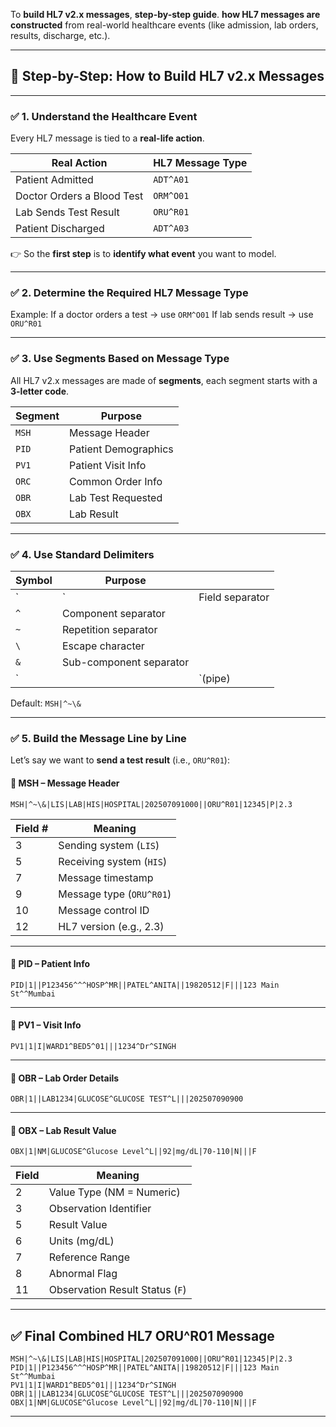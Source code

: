 To **build HL7 v2.x messages**,  **step-by-step guide**.  **how HL7 messages are constructed** from real-world healthcare events (like admission, lab orders, results, discharge, etc.).

---

## 🧱 Step-by-Step: How to Build HL7 v2.x Messages

---

### ✅ 1. **Understand the Healthcare Event**

Every HL7 message is tied to a **real-life action**.

| **Real Action**            | **HL7 Message Type** |
| -------------------------- | -------------------- |
| Patient Admitted           | `ADT^A01`            |
| Doctor Orders a Blood Test | `ORM^O01`            |
| Lab Sends Test Result      | `ORU^R01`            |
| Patient Discharged         | `ADT^A03`            |

👉 So the **first step** is to **identify what event** you want to model.

---

### ✅ 2. **Determine the Required HL7 Message Type**

Example: If a doctor orders a test → use `ORM^O01`
If lab sends result → use `ORU^R01`

---

### ✅ 3. **Use Segments Based on Message Type**

All HL7 v2.x messages are made of **segments**, each segment starts with a **3-letter code**.

| **Segment** | **Purpose**          |
| ----------- | -------------------- |
| `MSH`       | Message Header       |
| `PID`       | Patient Demographics |
| `PV1`       | Patient Visit Info   |
| `ORC`       | Common Order Info    |
| `OBR`       | Lab Test Requested   |
| `OBX`       | Lab Result           |

---

### ✅ 4. **Use Standard Delimiters**

| **Symbol** | **Purpose**             |                 |
| ---------- | ----------------------- | --------------- |
| \`         | \`                      | Field separator |
| `^`        | Component separator     |                 |
| `~`        | Repetition separator    |                 |
| `\`        | Escape character        |                 |
| `&`        | Sub-component separator |    
|  `|| `(pipe)      | Field separator         |                 |

Default: `MSH|^~\&`

---

### ✅ 5. **Build the Message Line by Line**

Let’s say we want to **send a test result** (i.e., `ORU^R01`):

#### 🔶 MSH – Message Header

```hl7
MSH|^~\&|LIS|LAB|HIS|HOSPITAL|202507091000||ORU^R01|12345|P|2.3
```

| Field # | Meaning                  |
| ------- | ------------------------ |
| 3       | Sending system (`LIS`)   |
| 5       | Receiving system (`HIS`) |
| 7       | Message timestamp        |
| 9       | Message type (`ORU^R01`) |
| 10      | Message control ID       |
| 12      | HL7 version (e.g., 2.3)  |

---

#### 🔶 PID – Patient Info

```hl7
PID|1||P123456^^^HOSP^MR||PATEL^ANITA||19820512|F|||123 Main St^^Mumbai
```

---

#### 🔶 PV1 – Visit Info

```hl7
PV1|1|I|WARD1^BED5^01|||1234^Dr^SINGH
```

---

#### 🔶 OBR – Lab Order Details

```hl7
OBR|1||LAB1234|GLUCOSE^GLUCOSE TEST^L|||202507090900
```

---

#### 🔶 OBX – Lab Result Value

```hl7
OBX|1|NM|GLUCOSE^Glucose Level^L||92|mg/dL|70-110|N|||F
```

| Field | Meaning                         |
| ----- | ------------------------------- |
| 2     | Value Type (NM = Numeric)       |
| 3     | Observation Identifier          |
| 5     | Result Value                    |
| 6     | Units (mg/dL)                   |
| 7     | Reference Range                 |
| 8     | Abnormal Flag                   |
| 11    | Observation Result Status (`F`) |

---

## ✅ Final Combined HL7 ORU^R01 Message

```hl7
MSH|^~\&|LIS|LAB|HIS|HOSPITAL|202507091000||ORU^R01|12345|P|2.3
PID|1||P123456^^^HOSP^MR||PATEL^ANITA||19820512|F|||123 Main St^^Mumbai
PV1|1|I|WARD1^BED5^01|||1234^Dr^SINGH
OBR|1||LAB1234|GLUCOSE^GLUCOSE TEST^L|||202507090900
OBX|1|NM|GLUCOSE^Glucose Level^L||92|mg/dL|70-110|N|||F
```

---

